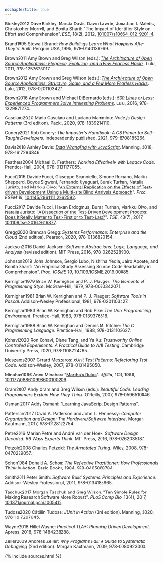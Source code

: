 ```yaml
---
nochaptertitle: true
---
```


<div class="bibliography">
<p id="Binkley2012" class="bibliography"><span class="bibliographykey">Binkley2012</span>
Dave Binkley, Marcia Davis, Dawn Lawrie, Jonathan I. Maletic, Christopher Morrell, and Bonita Sharif:
"The Impact of Identifier Style on Effort and Comprehension".
<em>ESE</em>, 18(2), 2012, <a class="doi" href="https://doi.org/10.1007/s10664-012-9201-4">10.1007/s10664-012-9201-4</a>.
</p>

<p id="Brand1995" class="bibliography"><span class="bibliographykey">Brand1995</span>
Stewart Brand:
<em>How Buildings Learn: What Happens After They're Built</em>.
Penguin USA, 1995, 978-0140139969.
</p>

<p id="Brown2011" class="bibliography"><span class="bibliographykey">Brown2011</span>
Amy Brown and Greg Wilson (eds.):
<em><a href="http://aosabook.org">The Architecture of Open Source Applications: Elegance, Evolution, and a Few Fearless Hacks</a></em>.
Lulu, 2011, 978-1257638017.
</p>

<p id="Brown2012" class="bibliography"><span class="bibliographykey">Brown2012</span>
Amy Brown and Greg Wilson (eds.):
<em><a href="http://aosabook.org">The Architecture of Open Source Applications: Structure, Scale, and a Few More Fearless Hacks</a></em>.
Lulu, 2012, 978-0201103427.
</p>

<p id="Brown2016" class="bibliography"><span class="bibliographykey">Brown2016</span>
Amy Brown and Michael DiBernardo (eds.):
<em><a href="http://aosabook.org">500 Lines or Less: Experienced Programmers Solve Interesting Problems</a></em>.
Lulu, 2016, 978-1329871274.
</p>

<p id="Casciaro2020" class="bibliography"><span class="bibliographykey">Casciaro2020</span>
Mario Casciaro and Luciano Mammino:
<em>Node.js Design Patterns</em> (3rd edition).
Packt, 2020, 978-1839214110.
</p>

<p id="Conery2021" class="bibliography"><span class="bibliographykey">Conery2021</span>
Rob Conery:
<em>The Imposter's Handbook: A CS Primer for Self-Taught Developers</em>.
Independently published, 2021, 979-8708185266.
</p>

<p id="Davis2018" class="bibliography"><span class="bibliographykey">Davis2018</span>
Ashley Davis:
<em><a href="https://www.manning.com/books/data-wrangling-with-javascript">Data Wrangling with JavaScript</a></em>.
Manning, 2018, 978-1617294846.
</p>

<p id="Feathers2004" class="bibliography"><span class="bibliographykey">Feathers2004</span>
Michael C. Feathers:
<em>Working Effectively with Legacy Code</em>.
Prentice-Hall, 2004, 978-0131177055.
</p>

<p id="Fucci2016" class="bibliography"><span class="bibliographykey">Fucci2016</span>
Davide Fucci, Giuseppe Scanniello, Simone Romano, Martin Shepperd, Boyce Sigweni, Fernando Uyaguari, Burak Turhan, Natalia Juristo, and Markku Oivo:
"<a href="https://doi.org/10.1145/2961111.2962592">An External Replication on the Effects of Test-driven Development Using a Multi-site Blind Analysis Approach</a>".
<em>Proc. ESEM'16</em>, <a class="doi" href="https://doi.org/10.1145/2961111.2962592">10.1145/2961111.2962592</a>.
</p>

<p id="Fucci2017" class="bibliography"><span class="bibliographykey">Fucci2017</span>
Davide Fucci, Hakan Erdogmus, Burak Turhan, Markku Oivo, and Natalia Juristo:
"<a href="https://doi.org/10.1109/tse.2016.2616877">A Dissection of the Test-Driven Development Process: Does It Really Matter to Test-First or to Test-Last?</a>".
<em>TSE</em>, 43(7), 2017, <a class="doi" href="https://doi.org/10.1109/tse.2016.2616877">10.1109/tse.2016.2616877</a>.
</p>

<p id="Gregg2020" class="bibliography"><span class="bibliographykey">Gregg2020</span>
Brendan Gregg:
<em>Systems Performance: Enterprise and the Cloud</em> (2nd edition).
Pearson, 2020, 978-0136820154.
</p>

<p id="Jackson2016" class="bibliography"><span class="bibliographykey">Jackson2016</span>
Daniel Jackson:
<em>Software Abstractions: Logic, Language, and Analysis</em> (revised edition).
MIT Press, 2016, 978-0262528900.
</p>

<p id="Johnson2019" class="bibliography"><span class="bibliographykey">Johnson2019</span>
John Johnson, Sergio Lubo, Nishitha Yedla, Jairo Aponte, and Bonita Sharif:
"An Empirical Study Assessing Source Code Readability in Comprehension".
<em>Proc. ICSME'19</em>, <a class="doi" href="https://doi.org/10.1109/ICSME.2019.00085">10.1109/ICSME.2019.00085</a>.
</p>

<p id="Kernighan1979" class="bibliography"><span class="bibliographykey">Kernighan1979</span>
Brian W. Kernighan and P. J. Plauger:
<em>The Elements of Programming Style</em>.
McGraw-Hill, 1979, 978-0070342071.
</p>

<p id="Kernighan1981" class="bibliography"><span class="bibliographykey">Kernighan1981</span>
Brian W. Kernighan and P. J. Plauger:
<em>Software Tools in Pascal</em>.
Addison-Wesley Professional, 1981, 978-0201103427.
</p>

<p id="Kernighan1983" class="bibliography"><span class="bibliographykey">Kernighan1983</span>
Brian W. Kernighan and Rob Pike:
<em>The Unix Programming Environment</em>.
Prentice-Hall, 1983, 978-0139376818.
</p>

<p id="Kernighan1988" class="bibliography"><span class="bibliographykey">Kernighan1988</span>
Brian W. Kernighan and Dennis M. Ritchie:
<em>The C Programming Language</em>.
Prentice-Hall, 1988, 978-0131103627.
</p>

<p id="Kohavi2020" class="bibliography"><span class="bibliographykey">Kohavi2020</span>
Ron Kohavi, Diane Tang, and Ya Xu:
<em>Trustworthy Online Controlled Experiments: A Practical Guide to A/B Testing</em>.
Cambridge University Press, 2020, 978-1108724265.
</p>

<p id="Meszaros2007" class="bibliography"><span class="bibliographykey">Meszaros2007</span>
Gerard Meszaros:
<em>xUnit Test Patterns: Refactoring Test Code</em>.
Addison-Wesley, 2007, 978-0131495050.
</p>

<p id="Minahan1986" class="bibliography"><span class="bibliographykey">Minahan1986</span>
Anne Minahan:
"<a href="https://doi.org/10.1177/088610998600100206">Martha's Rules</a>".
<em>Affilia</em>, 1(2), 1986, <a class="doi" href="https://doi.org/10.1177/088610998600100206">10.1177/088610998600100206</a>.
</p>

<p id="Oram2007" class="bibliography"><span class="bibliographykey">Oram2007</span>
Andy Oram and Greg Wilson (eds.):
<em>Beautiful Code: Leading Programmers Explain How They Think</em>.
O'Reilly, 2007, 978-0596510046.
</p>

<p id="Osmani2017" class="bibliography"><span class="bibliographykey">Osmani2017</span>
Addy Osmani:
"<a href="https://addyosmani.com/resources/essentialjsdesignpatterns/book/">Learning JavaScript Design Patterns</a>".
</p>

<p id="Patterson2017" class="bibliography"><span class="bibliographykey">Patterson2017</span>
David A. Patterson and John L. Hennessy:
<em>Computer Organization and Design: The Hardware/Software Interface</em>.
Morgan Kaufmann, 2017, 978-0128122754.
</p>

<p id="Petre2016" class="bibliography"><span class="bibliographykey">Petre2016</span>
Marian Petre and André van der Hoek:
<em>Software Design Decoded: 66 Ways Experts Think</em>.
MIT Press, 2016, 978-0262035187.
</p>

<p id="Petzold2008" class="bibliography"><span class="bibliographykey">Petzold2008</span>
Charles Petzold:
<em>The Annotated Turing</em>.
Wiley, 2008, 978-0470229057.
</p>

<p id="Schon1984" class="bibliography"><span class="bibliographykey">Schon1984</span>
Donald A. Schon:
<em>The Reflective Practitioner: How Professionals Think in Action</em>.
Basic Books, 1984, 978-0465068784.
</p>

<p id="Smith2011" class="bibliography"><span class="bibliographykey">Smith2011</span>
Peter Smith:
<em>Software Build Systems: Principles and Experience</em>.
Addison-Wesley Professional, 2011, 978-0134185965.
</p>

<p id="Taschuk2017" class="bibliography"><span class="bibliographykey">Taschuk2017</span>
Morgan Taschuk and Greg Wilson:
"Ten Simple Rules for Making Research Software More Robust".
<em>PLoS Comp Bio</em>, 13(4), 2017, <a class="doi" href="https://doi.org/10.1371/journal.pcbi.1005412">10.1371/journal.pcbi.1005412</a>.
</p>

<p id="Tudose2020" class="bibliography"><span class="bibliographykey">Tudose2020</span>
Cătălin Tudose:
<em>JUnit in Action</em> (3rd edition).
Manning, 2020, 978-1617297045.
</p>

<p id="Wayne2018" class="bibliography"><span class="bibliographykey">Wayne2018</span>
Hillel Wayne:
<em>Practical TLA+: Planning Driven Development</em>.
Apress, 2018, 978-1484238288.
</p>

<p id="Zeller2009" class="bibliography"><span class="bibliographykey">Zeller2009</span>
Andreas Zeller:
<em>Why Programs Fail: A Guide to Systematic Debugging</em> (2nd edition).
Morgan Kaufmann, 2009, 978-0080923000.
</p>


</div>
{% include sources.html %}
